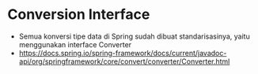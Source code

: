 # Conversion Interface
* Semua konversi tipe data di Spring sudah dibuat standarisasinya, yaitu menggunakan interface Converter
* https://docs.spring.io/spring-framework/docs/current/javadoc-api/org/springframework/core/convert/converter/Converter.html